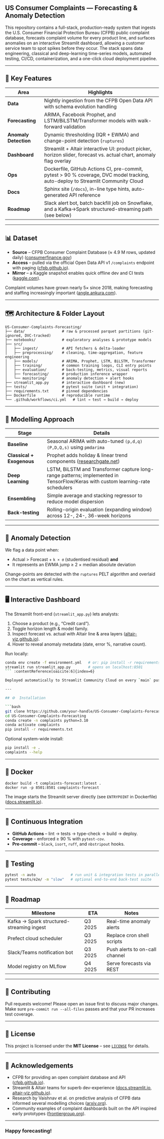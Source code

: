 ## US Consumer Complaints — Forecasting & Anomaly Detection

This repository contains a full-stack, production-ready system that ingests the U.S. Consumer Financial Protection Bureau (CFPB) public complaint database, forecasts complaint volume for every product line, and surfaces anomalies on an interactive Streamlit dashboard, allowing a customer service team to spot spikes before they occur. The stack spans data engineering, classical and deep-learning time-series models, automated testing, CI/CD, containerization, and a one-click cloud deployment pipeline.

---

## 🔑  Key Features

| Area                  | Highlights                                                                                                                      |
| --------------------- | ------------------------------------------------------------------------------------------------------------------------------- |
| **Data**              | Nightly ingestion from the CFPB Open Data API with schema evolution handling                                                    |
| **Forecasting**       | ARIMA, Facebook Prophet, and LSTM/BiLSTM/Transformer models with walk-forward validation                                        |
| **Anomaly Detection** | Dynamic thresholding (IQR + EWMA) and change-point detection (`ruptures`)                                                       |
| **Dashboard**         | Streamlit + Altair interactive UI: product picker, horizon slider, forecast vs. actual chart, anomaly flag overlay              |
| **Ops**               | Dockerfile, GitHub Actions CI, pre-commit, pytest > 90 % coverage, DVC model tracking, auto-deploy to Streamlit Community Cloud |
| **Docs**              | Sphinx site (`/docs`), in-line type hints, auto-generated API reference                                                         |
| **Roadmap**           | Slack alert bot, batch backfill job on Snowflake, and a Kafka→Spark structured-streaming path (see below)                       |

---

## 📊  Dataset

* **Source** – CFPB Consumer Complaint Database (≈ 4.9 M rows, updated daily) ([consumerfinance.gov][1])
* **Access** – pulled via the official Open Data API v1 `/complaints` endpoint with paging ([cfpb.github.io][2]).
* **Mirror** – a Kaggle snapshot enables quick offline dev and CI tests ([kaggle.com][3]).

Complaint volumes have grown nearly 5× since 2018, making forecasting and staffing increasingly important ([angle.ankura.com][4]).

---

## 🗺️  Architecture & Folder Layout

```
US-Consumer-Complaints-Forecasting/
├── data/                 # raw & processed parquet partitions (git-ignored, DVC-tracked)
├── notebooks/            # exploratory analyses & prototype models
├── src/
│   ├── ingest/           # API fetchers & delta-loader
│   ├── preprocessing/    # cleaning, time-aggregation, feature engineering
│   ├── models/           # ARIMA, Prophet, LSTM, BiLSTM, Transformer
│   ├── training/         # common training loops, CLI entry points
│   ├── evaluation/       # back-testing, metrics, visual reports
│   ├── forecasting/      # production inference wrapper
│   └── monitoring/       # anomaly detection + alert hooks
├── streamlit_app.py      # interactive dashboard (new)
├── tests/                # pytest suite (unit + integration)
├── requirements.txt      # pinned dependencies
├── Dockerfile            # reproducible runtime
└── .github/workflows/ci.yml   # lint → test → build → deploy
```

---

## 🔮  Modelling Approach

| Stage                     | Details                                                                                                                        |
| ------------------------- | ------------------------------------------------------------------------------------------------------------------------------ |
| **Baseline**              | Seasonal ARIMA with auto-tuned `(p,d,q)(P,D,Q,s)` using `pmdarima`                                                             |
| **Classical + Exogenous** | Prophet adds holiday & linear trend components ([researchgate.net][5])                                                         |
| **Deep Learning**         | LSTM, BiLSTM and Transformer capture long-range patterns; implemented in TensorFlow/Keras with custom learning-rate schedulers |
| **Ensembling**            | Simple average and stacking regressor to reduce model dispersion                                                               |
| **Back-testing**          | Rolling-origin evaluation (expanding window) across 12-, 24-, 36-week horizons                                                 |

---

## 🚨  Anomaly Detection

We flag a data point when:

* Actual > Forecast + `k × σ` (studentised residual) **and**
* It represents an EWMA jump ≥ 2 × median absolute deviation

Change-points are detected with the `ruptures` PELT algorithm and overlaid on the chart as vertical rules.

---

## 🖥️  Interactive Dashboard

The Streamlit front-end (`streamlit_app.py`) lets analysts:

1. Choose a product (e.g., “Credit card”).
2. Toggle horizon length & model family.
3. Inspect forecast vs. actual with Altair line & area layers ([altair-viz.github.io][6]).
4. Hover to reveal anomaly metadata (date, error %, narrative count).

Run locally:

````bash
conda env create -f environment.yml   # or: pip install -r requirements.txt
streamlit run streamlit_app.py        # opens on localhost:8501
``` :contentReference[oaicite:6]{index=6}

Deployed automatically to Streamlit Community Cloud on every `main` push :contentReference[oaicite:7]{index=7}.

---

## ⚙️  Installation

```bash
git clone https://github.com/your-handle/US-Consumer-Complaints-Forecasting.git
cd US-Consumer-Complaints-Forecasting
conda create -n complaints python=3.10
conda activate complaints
pip install -r requirements.txt
````

Optional system-wide install:

```bash
pip install -e .
complaints --help
```

---

## 🐳  Docker

```
docker build -t complaints-forecast:latest .
docker run -p 8501:8501 complaints-forecast
```

The image starts the Streamlit server directly (see `ENTRYPOINT` in Dockerfile) ([docs.streamlit.io][7]).

---

## 🔁  Continuous Integration

* **GitHub Actions** – lint → tests → type-check → build → deploy.
* **Coverage** – enforced ≥ 90 % with `pytest-cov`.
* **Pre-commit** – `black`, `isort`, `ruff`, and `nbstripout` hooks.

---

## 🧪  Testing

```bash
pytest -n auto                # run unit & integration tests in parallel
pytest tests/e2e/ -m "slow"   # optional end-to-end back-test suite
```

---

## 🧭  Roadmap

| Milestone                                 | ETA     | Notes                          |
| ----------------------------------------- | ------- | ------------------------------ |
| Kafka → Spark structured-streaming ingest | Q3 2025 | Real-time anomaly alerts       |
| Prefect cloud scheduler                   | Q3 2025 | Replace cron shell scripts     |
| Slack/Teams notification bot              | Q3 2025 | Push alerts to on-call channel |
| Model registry on MLflow                  | Q4 2025 | Serve forecasts via REST       |

---

## 🤝  Contributing

Pull requests welcome! Please open an issue first to discuss major changes. Make sure `pre-commit run --all-files` passes and that your PR increases test coverage.

---

## 📄  License

This project is licensed under the **MIT License** – see [`LICENSE`](LICENSE) for details.

---

## 🙏  Acknowledgements

* CFPB for providing an open complaint database and API ([cfpb.github.io][8]).
* Streamlit & Altair teams for superb dev-experience ([docs.streamlit.io][9], [altair-viz.github.io][10]).
* Research by Vaishnav et al. on predictive analysis of CFPB data informed several modelling choices ([arxiv.org][11]).
* Community examples of complaint dashboards built on the API inspired early prototypes ([frontiergroup.org][12]).

---

### Happy forecasting!

[1]: https://www.consumerfinance.gov/data-research/consumer-complaints/?utm_source=chatgpt.com "Consumer Complaint Database"
[2]: https://cfpb.github.io/api/ccdb/?utm_source=chatgpt.com "Consumer Complaint Database API documentation - CFPB Open Tech"
[3]: https://www.kaggle.com/datasets/shashwatwork/consume-complaints-dataset-fo-nlp?utm_source=chatgpt.com "Consumer Complaints Dataset for NLP - Kaggle"
[4]: https://angle.ankura.com/post/102im68/increasing-dissatisfaction-major-areas-of-growth-in-cfpb-consumer-complaints-dat?utm_source=chatgpt.com "Major Areas of Growth in CFPB Consumer Complaints Data"
[5]: https://www.researchgate.net/publication/382111742_Predictive_Analysis_of_CFPB_Consumer_Complaints_Using_Machine_Learning?utm_source=chatgpt.com "Predictive Analysis of CFPB Consumer Complaints Using Machine ..."
[6]: https://altair-viz.github.io/altair-viz-v4/user_guide/data.html?utm_source=chatgpt.com "Specifying Data in Altair — Altair 4.2.2 documentation"
[7]: https://docs.streamlit.io/deploy/tutorials/docker?utm_source=chatgpt.com "Deploy Streamlit using Docker"
[8]: https://cfpb.github.io/api/ccdb/api.html?utm_source=chatgpt.com "Consumer Complaint Database API documentation - CFPB Open Tech"
[9]: https://docs.streamlit.io/develop/concepts/architecture/run-your-app?utm_source=chatgpt.com "Run your Streamlit app"
[10]: https://altair-viz.github.io/user_guide/display_frontends.html?utm_source=chatgpt.com "Displaying Altair Charts — Vega-Altair 5.5.0 documentation"
[11]: https://arxiv.org/abs/2407.06399?utm_source=chatgpt.com "Predictive Analysis of CFPB Consumer Complaints Using Machine Learning"
[12]: https://frontiergroup.org/articles/how-explore-consumer-problems-financial-marketplace-using-cfpbs-consumer-complaint/?utm_source=chatgpt.com "How to explore consumer problems in the financial marketplace ..."
